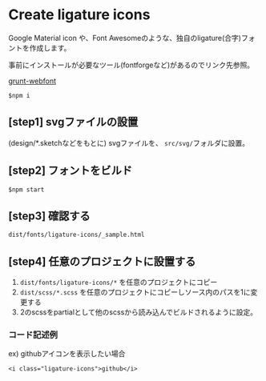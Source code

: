 # Create ligature icons

Google Material icon や、Font Awesomeのような、独自のligature(合字)フォントを作成します。


事前にインストールが必要なツール(fontforgeなど)があるのでリンク先参照。  

[grunt-webfont](https://www.npmjs.com/package/grunt-webfont)

```
$npm i
```

## [step1] svgファイルの設置

 (design/*.sketchなどをもとに) svgファイルを、 `src/svg/`フォルダに設置。

## [step2] フォントをビルド

```
$npm start
```

## [step3] 確認する

`dist/fonts/ligature-icons/_sample.html`


## [step4] 任意のプロジェクトに設置する

1. `dist/fonts/ligature-icons/*` を任意のプロジェクトにコピー
1. `dist/scss/*.scss` を任意のプロジェクトにコピーしソース内のパスを1に変更する
1. 2のscssをpartialとして他のscssから読み込んでビルドされるように設定。


### コード記述例


ex) githubアイコンを表示したい場合
```
<i class="ligature-icons">github</i>
```
